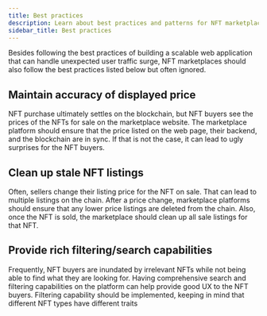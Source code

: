 ```yaml
---
title: Best practices
description: Learn about best practices and patterns for NFT marketplaces
sidebar_title: Best practices
---
```


Besides following the best practices of building a scalable web application that can handle unexpected user traffic surge, NFT marketplaces should also follow the best practices listed below but often ignored.

## Maintain accuracy of displayed price

NFT purchase ultimately settles on the blockchain, but NFT buyers see the prices of the NFTs for sale on the marketplace website. The marketplace platform should ensure that the price listed on the web page, their backend, and the blockchain are in sync. If that is not the case, it can lead to ugly surprises for the NFT buyers.

## Clean up stale NFT listings

Often, sellers change their listing price for the NFT on sale. That can lead to multiple listings on the chain. After a price change, marketplace platforms should ensure that any lower price listings are deleted from the chain. Also, once the NFT is sold, the marketplace should clean up all sale listings for that NFT.

## Provide rich filtering/search capabilities

Frequently, NFT buyers are inundated by irrelevant NFTs while not being able to find what they are looking for. Having comprehensive search and filtering capabilities on the platform can help provide good UX to the NFT buyers. Filtering capability should be implemented, keeping in mind that different NFT types have different traits
